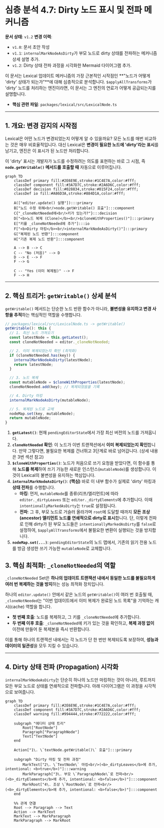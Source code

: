 # 심층 분석 4.7: Dirty 노드 표시 및 전파 메커니즘

**문서 상태**: `v1.2`
**변경 이력**:
- `v1.0`: 문서 초안 작성
- `v1.1`: `internalMarkNodeAsDirty`가 부모 노드로 dirty 상태를 전파하는 메커니즘 상세 설명 추가.
- `v1.2`: Dirty 상태 전파 과정을 시각화한 Mermaid 다이어그램 추가.

이 문서는 Lexical 업데이트 메커니즘의 가장 근본적인 시작점인 **"노드가 어떻게 'dirty' 상태가 되는가"**에 대해 심층적으로 분석합니다. `$applyAllTransforms`가 'dirty' 노드를 처리하는 엔진이라면, 이 문서는 그 엔진의 연료가 어떻게 공급되는지를 설명합니다.

-   **핵심 관련 파일**: `packages/lexical/src/LexicalNode.ts`

---

## 1. 개요: 변경 감지의 시작점

Lexical은 어떤 노드가 변경되었는지 어떻게 알 수 있을까요? 모든 노드를 매번 비교하는 것은 매우 비효율적입니다. 대신 Lexical은 **변경이 필요한 노드에 'dirty'라는 표시**를 남기고, 엔진은 이 표시가 된 노드만 처리합니다.

이 'dirty' 표시는 개발자가 노드를 수정하려는 의도를 표현하는 바로 그 시점, 즉 **`node.getWritable()` 메서드를 호출할 때** 자동으로 이루어집니다.

```mermaid
graph TD
    classDef primary fill:#2E6E9E,stroke:#1C4E7A,color:#fff;
    classDef component fill:#3A7D7C,stroke:#2A6D6C,color:#fff;
    classDef decision fill:#028834,stroke:#015F24,color:#fff;
    classDef io fill:#A86D3A,stroke:#884D1A,color:#fff;

    A(["editor.update() 실행"]):::primary
    B["노드 수정 위해<br/>node.getWritable() 호출"]:::component
    C{"_cloneNotNeeded에<br/>키가 있는가?"}:::decision
    D["<b>노드 복제 (Clone)</b><br/>$cloneWithProperties()"]:::primary
    E["키를 _cloneNotNeeded에 추가"]:::io
    F["<b>Dirty 마킹</b><br/>internalMarkNodeAsDirty()"]:::primary
    G["복제된 노드 반환"]:::component
    H["기존 복제 노드 반환"]:::component
    
    A --> B --> C
    C -- "No (처음)" --> D
    D --> E --> F
    F --> G
    
    C -- "Yes (이미 복제됨)" --> F
    F --> H
```

---

## 2. 핵심 트리거: `getWritable()` 상세 분석

`getWritable()` 메서드는 단순한 노드 반환 함수가 아니라, **불변성을 유지하고 변경 사항을 추적**하는 핵심적인 역할을 수행합니다.

```typescript
// packages/lexical/src/LexicalNode.ts -> getWritable()
getWritable(): this {
  // 1. 최신 노드 가져오기
  const latestNode = this.getLatest();
  const cloneNotNeeded = editor._cloneNotNeeded;

  // 2. 이미 복제되었는지 확인 (최적화)
  if (cloneNotNeeded.has(key)) {
    internalMarkNodeAsDirty(latestNode);
    return latestNode;
  }

  // 3. 노드 복제
  const mutableNode = $cloneWithProperties(latestNode);
  cloneNotNeeded.add(key); // 복제되었음을 기록

  // 4. Dirty 마킹
  internalMarkNodeAsDirty(mutableNode);

  // 5. 복제된 노드로 교체
  nodeMap.set(key, mutableNode);
  return mutableNode;
}
```

1.  **`getLatest()`**: 현재 `pendingEditorState`에서 가장 최신 버전의 노드를 가져옵니다.
2.  **`cloneNotNeeded` 확인**: 이 노드가 이번 트랜잭션에서 **이미 복제되었는지 확인**합니다. 만약 그렇다면, 불필요한 복제를 건너뛰고 3단계로 바로 넘어갑니다. (상세 내용은 3번 섹션 참고)
3.  **`$cloneWithProperties()`**: 노드가 처음으로 쓰기 요청을 받았다면, 이 함수를 통해 **노드를 복제**하여 쓰기 가능한 새로운 인스턴스(`mutableNode`)를 생성합니다. 이것이 Lexical의 불변성을 유지하는 핵심입니다.
4.  **`internalMarkNodeAsDirty()`**: **(핵심)** 바로 이 내부 함수가 실제로 'dirty' 마킹과 **상태 전파**를 수행합니다.
    -   **마킹**: 먼저, `mutableNode`를 종류(리프/엘리먼트)에 따라 `editor._dirtyLeaves` 또는 `editor._dirtyElements`에 추가합니다. 이때 `intentionallyMarkedAsDirty`는 `true`로 설정됩니다.
    -   **전파**: 그 후, 부모 노드로 거슬러 올라가며 `root`에 도달할 때까지 **모든 조상(ancestor) 엘리먼트 노드를 연쇄적으로 dirty로 표시**합니다. 단, 이렇게 전파로 인해 dirty가 된 부모 노드들은 `intentionallyMarkedAsDirty`를 `false`로 설정하여, `$applyAllTransforms`에서 불필요한 변환이 실행되는 것을 방지합니다.
5.  **`nodeMap.set(...)`**: `pendingEditorState`의 노드 맵에서, 기존의 읽기 전용 노드를 방금 생성한 쓰기 가능한 `mutableNode`로 교체합니다.

## 3. 핵심 최적화: `_cloneNotNeeded`의 역할

`_cloneNotNeeded` Set은 **하나의 업데이트 트랜잭션 내에서 동일한 노드를 불필요하게 여러 번 복제하는 것을 방지**하는 성능 최적화 장치입니다.

하나의 `editor.update()` 안에서 같은 노드의 `getWritable()`이 여러 번 호출될 때, `_cloneNotNeeded`는 "이번 업데이트에서 이미 복제가 완료된 노드 목록"을 기억하는 캐시(cache) 역할을 합니다.

-   **첫 번째 호출**: 노드를 복제하고, 그 키를 `_cloneNotNeeded`에 추가합니다.
-   **두 번째 이후 호출**: `_cloneNotNeeded`에 키가 있는 것을 확인하고, **복제 과정 없이** 이전에 만들어 둔 복제본을 즉시 반환합니다.

이를 통해 하나의 트랜잭션 내에서는 각 노드가 단 한 번만 복제되도록 보장하여, **성능과 데이터의 일관성**을 모두 지킬 수 있습니다.

---

## 4. Dirty 상태 전파 (Propagation) 시각화

`internalMarkNodeAsDirty`는 단순히 하나의 노드만 마킹하는 것이 아니라, 루트까지 모든 부모 노드로 상태를 연쇄적으로 전파합니다. 아래 다이어그램은 이 과정을 시각적으로 보여줍니다.

```mermaid
graph TD
    classDef primary fill:#2E6E9E,stroke:#1C4E7A,color:#fff;
    classDef component fill:#3A7D7C,stroke:#2A6D6C,color:#fff;
    classDef warning fill:#994444,stroke:#772222,color:#fff;

    subgraph "에디터 상태 트리"
        Root["RootNode"]
        Paragraph["ParagraphNode"]
        Text["TextNode"]
    end
    
    Action["1\. \`textNode.getWritable()\` 호출"]:::primary

    subgraph "Dirty 마킹 및 전파 과정"
        MarkText["2\. \`TextNode\` 마킹<br/>(<b>_dirtyLeaves</b>에 추가, intentional: <b>true</b>)"]:::warning
        MarkParagraph["3\. 부모 \`ParagraphNode\`로 전파<br/>(<b>_dirtyElements</b>에 추가, intentional: <b>false</b>)"]:::component
        MarkRoot["4\. 조상 \`RootNode\`로 전파<br/>(<b>_dirtyElements</b>에 추가, intentional: <b>false</b>)"]:::component
    end

    %% 관계 연결
    Root --> Paragraph --> Text
    Action --> MarkText
    MarkText --> MarkParagraph
    MarkParagraph --> MarkRoot
``` 